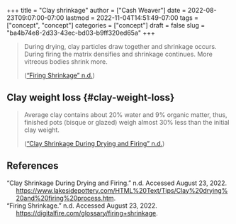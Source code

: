 +++
title = "Clay shrinkage"
author = ["Cash Weaver"]
date = 2022-08-23T09:07:00-07:00
lastmod = 2022-11-04T14:51:49-07:00
tags = ["concept", "concept"]
categories = ["concept"]
draft = false
slug = "ba4b74e8-2d33-43ec-bd03-b9ff320ed65a"
+++

> During drying, clay particles draw together and shrinkage occurs. During firing the matrix densifies and shrinkage continues. More vitreous bodies shrink more.
>
> (<a href="#citeproc_bib_item_2">“Firing Shrinkage” n.d.</a>)


## Clay weight loss {#clay-weight-loss}

> Average clay contains about 20% water and 9% organic matter, thus, finished pots (bisque or glazed) weigh almost 30% less than the initial clay weight.
>
> (<a href="#citeproc_bib_item_1">“Clay Shrinkage During Drying and Firing” n.d.</a>)

## References

<style>.csl-entry{text-indent: -1.5em; margin-left: 1.5em;}</style><div class="csl-bib-body">
  <div class="csl-entry"><a id="citeproc_bib_item_1"></a>“Clay Shrinkage During Drying and Firing.” n.d. Accessed August 23, 2022. <a href="https://www.lakesidepottery.com/HTML%20Text/Tips/Clay%20drying%20and%20firing%20process.htm">https://www.lakesidepottery.com/HTML%20Text/Tips/Clay%20drying%20and%20firing%20process.htm</a>.</div>
  <div class="csl-entry"><a id="citeproc_bib_item_2"></a>“Firing Shrinkage.” n.d. Accessed August 23, 2022. <a href="https://digitalfire.com/glossary/firing+shrinkage">https://digitalfire.com/glossary/firing+shrinkage</a>.</div>
</div>
